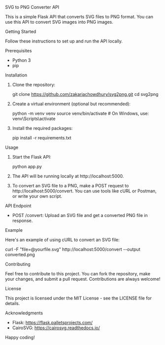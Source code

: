 SVG to PNG Converter API

This is a simple Flask API that converts SVG files to PNG format. You can use this API to convert SVG images into PNG images.

Getting Started

Follow these instructions to set up and run the API locally.

Prerequisites

- Python 3
- pip

Installation

1. Clone the repository:

   git clone https://github.com/zakariachowdhury/svg2png.git
   cd svg2png

2. Create a virtual environment (optional but recommended):

   python -m venv venv
   source venv/bin/activate  # On Windows, use: venv\Scripts\activate

3. Install the required packages:

   pip install -r requirements.txt

Usage

1. Start the Flask API:

   python app.py

2. The API will be running locally at http://localhost:5000.

3. To convert an SVG file to a PNG, make a POST request to http://localhost:5000/convert. You can use tools like cURL or Postman, or write your own script.

API Endpoint

- POST /convert: Upload an SVG file and get a converted PNG file in response.

Example

Here's an example of using cURL to convert an SVG file:

curl -F "file=@yourfile.svg" http://localhost:5000/convert --output converted.png

Contributing

Feel free to contribute to this project. You can fork the repository, make your changes, and submit a pull request. Contributions are always welcome!

License

This project is licensed under the MIT License - see the LICENSE file for details.

Acknowledgments

- Flask: https://flask.palletsprojects.com/
- CairoSVG: https://cairosvg.readthedocs.io/

Happy coding!
